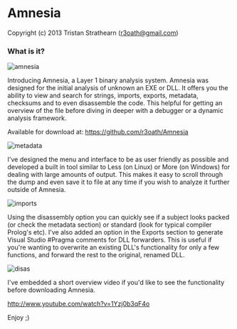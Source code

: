 Amnesia
=======

Copyright (c) 2013 Tristan Strathearn (r3oath@gmail.com)

### What is it?

![amnesia](http://www.r3oath.com/wp-content/uploads/2013/08/amnesia.jpg)

Introducing Amnesia, a Layer 1 binary analysis system. Amnesia was designed for the initial analysis of unknown an EXE or DLL. It offers you the ability to view and search for strings, imports, exports, metadata, checksums and to even disassemble the code. This helpful for getting an overview of the file before diving in deeper with a debugger or a dynamic analysis framework.

Available for download at: https://github.com/r3oath/Amnesia

![metadata](http://www.r3oath.com/wp-content/uploads/2013/08/metadata.jpg)

I've designed the menu and interface to be as user friendly as possible and developed a built in tool similar to Less (on Linux) or More (on Windows) for dealing with large amounts of output. This makes it easy to scroll through the dump and even save it to file at any time if you wish to analyze it further outside of Amnesia.

![imports](http://www.r3oath.com/wp-content/uploads/2013/08/imports.jpg)

Using the disassembly option you can quickly see if a subject looks packed (or check the metadata section) or standard (look for typical compiler Prolog's etc). I've also added an option in the Exports section to generate Visual Studio #Pragma comments for DLL forwarders. This is useful if you're wanting to overwrite an existing DLL's functionality for only a few functions, and forward the rest to the original, renamed DLL.

![disas](http://www.r3oath.com/wp-content/uploads/2013/08/disas.jpg)

I've embedded a short overview video if you'd like to see the functionality before downloading Amnesia.

http://www.youtube.com/watch?v=1Yzj0b3qF4o

Enjoy ;)
